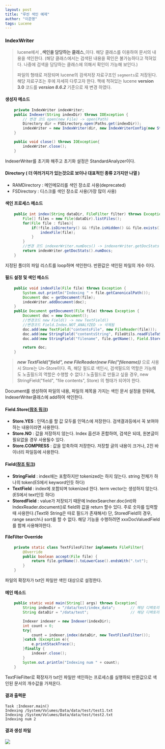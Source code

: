 ```yaml
---
layout: post
title: "루씬 색인 예제"
author: "이준명"
tags: Lucene
---
```

### IndexWriter
> lucene에서 _**색인을 담당하는 클래스**_이다. 해당 클래스를 이용하여 문서의 내용을 색인한다.
> (해당 클래스에서는 검색된 내용을 확인은 불가능하다고 적혀있다. 나중에 검색을 담당하는 클래스에 의해서 확인이 가능해 보인다.) 
> 
> 파일의 형태로 저장되며 lucene의 검색저장 자료구조인 `segments`로 저장된다. 해당 자료구조는 후에 자세히 다루고자 한다.
> 책에 적혀있는 lucene **version 3.0** 코드를 _**version 8.6.2**_ 기준으로 재 변경 하였다.

#### 생성자 메소드
```java
    private IndexWriter indexWriter;
    public Indexer(String indexDir) throws IOException {
        // 변경 코드 open(new File) -> open(Path)
        Directory dir = FSDirectory.open(Paths.get(indexDir));
        indexWriter = new IndexWriter(dir, new IndexWriterConfig(new StandardAnalyzer()));
    }

    public void close() throws IOException{
        indexWriter.close();
    }
```
IndexerWriter를 초기화 해주고 초기화 설정은 StandardAnalyzer이다.


#### Directory ( 더 여러가지가 있는것으로 보이나 대표적인 종류 2가지만 나열 )
* RAMDirectory : 메인메모리를 색인 장소로 사용(deprecated)
* FSDirectory : 디스크를 색인 장소로 사용(가장 많이 사용)

#### 색인 프로세스 메소드
```java
    public int index(String dataDir, FileFilter filter) throws Exception {
        File[] files = new File(dataDir).listFiles();
        for(File file : files){
            if(!file.isDirectory() && !file.isHidden() && file.exists() && file.canRead() && (filter == null || filter.accept(file))){
                indexFile(file);
            }
        }
        //변경 코드 indexerWriter.numDocs() -> indexerWriter.getDocStats().numDocs
        return indexWriter.getDocStats().numDocs;
    }
```
지정된 폴더의 파일 리스트를 loop하며 색인한다. 반환값은 색인된 파일의 개수 이다.

#### 필드 설정 및 색인 메소드 
```java
    public void indexFile(File file) throws Exception {
        System.out.println("Indexing " + file.getCanonicalPath());
        Document doc = getDocument(file);
        indexWriter.addDocument(doc);
    }
    public Document getDocument(File file) throws Exception {
        Document doc = new Document();
        //변경코드 new Field() -> new TextField()
        //변경코드 Field.Index.NOT_ANALYZED -> 삭제됨
		doc.add(new TextField("contentsFile", new FileReader(file)));
        doc.add(new StringField("contentsString", FileUtils.readFileToString(file, StandardCharsets.UTF_8), Field.Store.YES));
        doc.add(new StringField("filename", file.getName(), Field.Store.YES));

        return doc;
    }
```

> _**new TextField("field", new FileReader(new File("filename))**_ 으로 사용시 Store는 Un-Store이다.
즉, 해당 필드로 색인시, 검색필드의 역할은 가능해도 노출필드의 역할은 수행할 수 없다.!
노출필드로 만들고 싶을 경우, new StringField("field", "file contents", Store) 의 형태가 되어야 한다.

Document를 생성하여 파일의 내용, 파일의 제목을 가지는 색인 문서 설정을 한뒤에, IndexerWriter클래스에 add하여 색인한다.
#### Field.Store([참조 링크](http://theeye.pe.kr/archives/287))
* **Store.YES** : 인덱스를 할 값 모두를 인덱스에 저장한다. 검색결과등에서 꼭 보여야 하는 내용이라면 사용한다.
* **Store.NO** : 값을 저장하지 않는다. Index 옵션과 혼합하여, 검색은 되데, 원본글이 필요없을 경우 사용될수 있다.
* **Store.COMPRESS** : 값을 압축하여 저장한다. 저장할 글의 내용이 크거나, 2진 바이너리 파일등에 사용한다.
#### Field([참조 링크](https://tourspace.tistory.com/239))
* **StringField** : index에는 포함하지만 tokenized는 하지 않는다. string 전체가 하나의 token(ES에서 keyword인듯 하다)
* **TextField** : index에 포함되며 tokenized 한다. term vector는 생성하지 않는다. (ES에서 text인듯 하다)
* **StoredField** : value가 저장되기 때문에 IndexSearcher.doc(int)와 IndexReader.document()로 field와 값을 return 할수 있다.
주로 숫자를 입력할 때 사용한다.(Text와 String은 따로 필드가 존재해서)
단, StoredField의 경우, range search나 sort를 할 수 없다. 해당 기능을 수행하려면 xxxDocValuedField를 함께 사용해야한다.

#### FileFilter Override
```java
    private static class TextFilesFilter implements FileFilter{
        @Override
        public boolean accept(File file) {
            return file.getName().toLowerCase().endsWith(".txt");
        }
    }
```
파일의 확장자가 txt인 파일만 색인 대상으로 설정한다.

#### 메인 메소드
``` java
    public static void main(String[] args) throws Exception{
        String indexDir = "/data/test/index_data";       // 해당 디렉토리에 색인 파일 생성
        String dataDir = "/data/test";                   // 해당 디렉토리의 파일을 대상으로 색인 지정

        Indexer indexer = new Indexer(indexDir);
        int count = 0;
        try{
            count = indexer.index(dataDir, new TextFilesFilter());
        }catch (Exception e){
            e.printStackTrace();
        }finally {
            indexer.close();
        }
        System.out.println("Indexing num " + count);
    }
```
TextFileFilter로 확장자가 txt인 파일만 색인하는 프로세스를 실행하되 반환값으로 색인된 문서의 개수값을 가져온다.

#### 결과 출력문
```
Task :Indexer.main()
Indexing /System/Volumes/Data/data/test/test1.txt
Indexing /System/Volumes/Data/data/test/test2.txt
Indexing num 2
```

#### 결과 생성 파일
![](https://images.velog.io/images/mertyn88/post/b9574080-7094-492b-a252-ce5919eae664/image.png)
